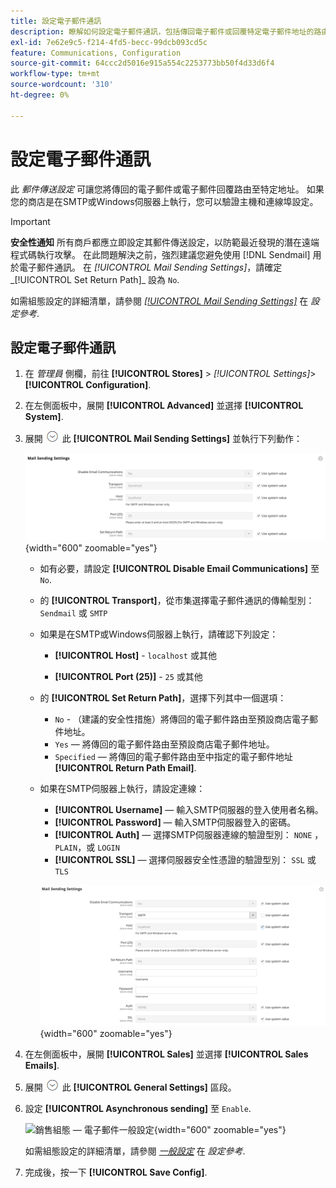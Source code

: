```yaml
---
title: 設定電子郵件通訊
description: 瞭解如何設定電子郵件通訊，包括傳回電子郵件或回覆特定電子郵件地址的路由。
exl-id: 7e62e9c5-f214-4fd5-becc-99dcb093cd5c
feature: Communications, Configuration
source-git-commit: 64ccc2d5016e915a554c2253773bb50f4d33d6f4
workflow-type: tm+mt
source-wordcount: '310'
ht-degree: 0%

---
```


# 設定電子郵件通訊

此 _郵件傳送設定_ 可讓您將傳回的電子郵件或電子郵件回覆路由至特定地址。 如果您的商店是在SMTP或Windows伺服器上執行，您可以驗證主機和連線埠設定。

>[!IMPORTANT]
>
>**安全性通知** 所有商戶都應立即設定其郵件傳送設定，以防範最近發現的潛在遠端程式碼執行攻擊。 在此問題解決之前，強烈建議您避免使用 [!DNL Sendmail] 用於電子郵件通訊。 在 _[!UICONTROL Mail Sending Settings]_，請確定_[!UICONTROL Set Return Path]_ 設為 `No`.

如需組態設定的詳細清單，請參閱 [_[!UICONTROL Mail Sending Settings]_](../configuration-reference/advanced/system.md) 在 _設定參考_.

## 設定電子郵件通訊

1. 在 _管理員_ 側欄，前往 **[!UICONTROL Stores]** > _[!UICONTROL Settings]_>**[!UICONTROL Configuration]**.

1. 在左側面板中，展開 **[!UICONTROL Advanced]** 並選擇 **[!UICONTROL System]**.

1. 展開 ![展開選擇器](../assets/icon-display-expand.png) 此 **[!UICONTROL Mail Sending Settings]** 並執行下列動作：

   ![進階設定 — 郵件傳送設定](../configuration-reference/advanced/assets/system-mail-sending-settings.png){width="600" zoomable="yes"}

   - 如有必要，請設定 **[!UICONTROL Disable Email Communications]** 至 `No`.

   - 的 **[!UICONTROL Transport]**，從市集選擇電子郵件通訊的傳輸型別： `Sendmail` 或 `SMTP`

   - 如果是在SMTP或Windows伺服器上執行，請確認下列設定：

      - **[!UICONTROL Host]** - `localhost` 或其他

      - **[!UICONTROL Port (25)]** - `25` 或其他

   - 的 **[!UICONTROL Set Return Path]**，選擇下列其中一個選項：

      - `No` - （建議的安全性措施）將傳回的電子郵件路由至預設商店電子郵件地址。
      - `Yes`  — 將傳回的電子郵件路由至預設商店電子郵件地址。
      - `Specified`  — 將傳回的電子郵件路由至中指定的電子郵件地址 **[!UICONTROL Return Path Email]**.

   - 如果在SMTP伺服器上執行，請設定連線：

      - **[!UICONTROL Username]**  — 輸入SMTP伺服器的登入使用者名稱。
      - **[!UICONTROL Password]**  — 輸入SMTP伺服器登入的密碼。
      - **[!UICONTROL Auth]**  — 選擇SMTP伺服器連線的驗證型別： `NONE` ， `PLAIN`，或 `LOGIN`
      - **[!UICONTROL SSL]**  — 選擇伺服器安全性憑證的驗證型別： `SSL` 或 `TLS`

     ![進階設定 — 郵件傳送設定](../configuration-reference/advanced/assets/system-mail-sending-settings-smtp.png){width="600" zoomable="yes"}

1. 在左側面板中，展開 **[!UICONTROL Sales]** 並選擇 **[!UICONTROL Sales Emails]**.

1. 展開 ![展開選擇器](../assets/icon-display-expand.png) 此 **[!UICONTROL General Settings]** 區段。

1. 設定 **[!UICONTROL Asynchronous sending]** 至 `Enable`.

   ![銷售組態 — 電子郵件一般設定](../configuration-reference/sales/assets/sales-emails-general-settings.png){width="600" zoomable="yes"}

   如需組態設定的詳細清單，請參閱 [_一般設定_](../configuration-reference/sales/sales-emails.md) 在 _設定參考_.

1. 完成後，按一下 **[!UICONTROL Save Config]**.
